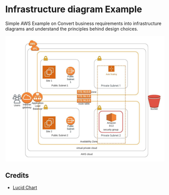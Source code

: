 # Infrastructure diagram Example
Simple AWS Example on Convert business requirements into infrastructure diagrams and understand the principles behind design choices.

![](img.jpeg)

## Credits
- [Lucid Chart](https://app.lucidchart.com/)
